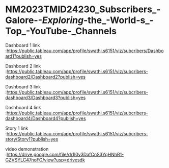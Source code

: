 # NM2023TMID24230_Subscribers_-Galore-_-Exploring_-the_-World-s_-Top_-YouTube-_Channels

Dashboard 1 link :https://public.tableau.com/app/profile/swathi.s6151/viz/subcribers/Dashboard1?publish=yes

Dashboard 2 link :https://public.tableau.com/app/profile/swathi.s6151/viz/subcribers-dashboard2/Dashboard2?publish=yes

Dashboard 3 link :https://public.tableau.com/app/profile/swathi.s6151/viz/subcribers-dashboard3/Dashboard3?publish=yes

Dashboard 4 link :https://public.tableau.com/app/profile/swathi.s6151/viz/subcribers-dashboard4/Dashboard4?publish=yes

Story 1 link :https://public.tableau.com/app/profile/swathi.s6151/viz/subcribers-story/Story1?publish=yes

video demonstration :https://drive.google.com/file/d/1I0v3DafCnS3YqHNhR1-GZVSYLC47noFG/view?usp=drivesdk
